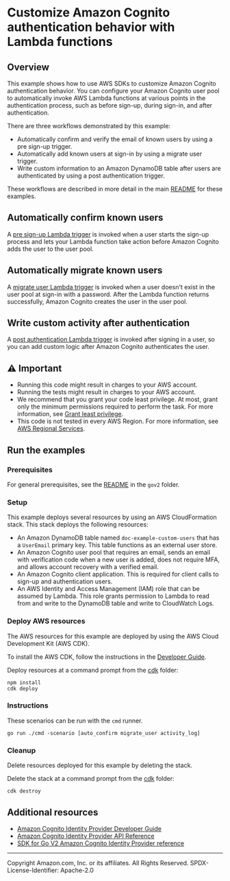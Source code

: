 # Customize Amazon Cognito authentication behavior with Lambda functions

## Overview

This example shows how to use AWS SDKs to customize Amazon Cognito authentication behavior. You can configure
your Amazon Cognito user pool to automatically invoke AWS Lambda functions at various points in the authentication
process, such as before sign-up, during sign-in, and after authentication.

There are three workflows demonstrated by this example:

* Automatically confirm and verify the email of known users by using a pre sign-up trigger.
* Automatically add known users at sign-in by using a migrate user trigger.
* Write custom information to an Amazon DynamoDB table after users are authenticated by using a post authentication trigger.

These workflows are described in more detail in the main [README](../../workflows/user_pools_and_lambda_triggers/README.md)
for these examples.

## Automatically confirm known users

A [pre sign-up Lambda trigger](https://docs.aws.amazon.com/cognito/latest/developerguide/user-pool-lambda-pre-sign-up.html)
is invoked when a user starts the sign-up process and lets your Lambda function
take action before Amazon Cognito adds the user to the user pool.

## Automatically migrate known users

A [migrate user Lambda trigger](https://docs.aws.amazon.com/cognito/latest/developerguide/user-pool-lambda-migrate-user.html)
is invoked when a user doesn't exist in the user pool at sign-in with a password.
After the Lambda function returns successfully, Amazon Cognito creates the user in the user pool.

## Write custom activity after authentication

A [post authentication Lambda trigger](https://docs.aws.amazon.com/cognito/latest/developerguide/user-pool-lambda-post-authentication.html)
is invoked after signing in a user, so you can add custom logic after Amazon Cognito authenticates the user.

## ⚠ Important

* Running this code might result in charges to your AWS account.
* Running the tests might result in charges to your AWS account.
* We recommend that you grant your code least privilege. At most, grant only the minimum permissions required to perform the task. For more information, see [Grant least privilege](https://docs.aws.amazon.com/IAM/latest/UserGuide/best-practices.html#grant-least-privilege).
* This code is not tested in every AWS Region. For more information, see [AWS Regional Services](https://aws.amazon.com/about-aws/global-infrastructure/regional-product-services).

## Run the examples

### Prerequisites

For general prerequisites, see the [README](../README.md#Prerequisites) in the `gov2` folder.

### Setup

This example deploys several resources by using an AWS CloudFormation stack. This stack
deploys the following resources:

* An Amazon DynamoDB table named `doc-example-custom-users` that has a `UserEmail` primary key.
  This table functions as an external user store.
* An Amazon Cognito user pool that requires an email, sends an email with verification code
  when a new user is added, does not require MFA, and allows account recovery with a verified email.
* An Amazon Cognito client application. This is required for client calls to sign-up and
  authentication users.
* An AWS Identity and Access Management (IAM) role that can be assumed by Lambda.
  This role grants permission to Lambda to read from and write to the DynamoDB table and
  write to CloudWatch Logs.

### Deploy AWS resources

The AWS resources for this example are deployed by using the AWS Cloud Development Kit (AWS CDK).

To install the AWS CDK, follow the instructions in the
[Developer Guide](https://docs.aws.amazon.com/cdk/v2/guide/home.html).

Deploy resources at a command prompt from the [cdk](cdk) folder:

```
npm install
cdk deploy
```

###  Instructions

These scenarios can be run with the `cmd` runner.

```
go run ./cmd -scenario [auto_confirm migrate_user activity_log]
```

### Cleanup

Delete resources deployed for this example by deleting the stack.

Delete the stack at a command prompt from the [cdk](cdk) folder:

```
cdk destroy
```

## Additional resources

- [Amazon Cognito Identity Provider Developer Guide](https://docs.aws.amazon.com/cognito/latest/developerguide/cognito-user-identity-pools.html)
- [Amazon Cognito Identity Provider API Reference](https://docs.aws.amazon.com/cognito-user-identity-pools/latest/APIReference/Welcome.html)
- [SDK for Go V2 Amazon Cognito Identity Provider reference](https://pkg.go.dev/github.com/aws/aws-sdk-go-v2/service/cognito-identity-provider)

---

Copyright Amazon.com, Inc. or its affiliates. All Rights Reserved. SPDX-License-Identifier: Apache-2.0
